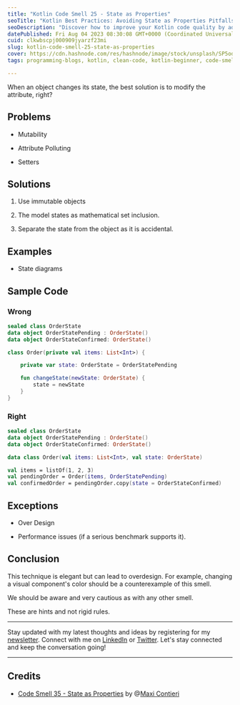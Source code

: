 ```yaml
---
title: "Kotlin Code Smell 25 - State as Properties"
seoTitle: "Kotlin Best Practices: Avoiding State as Properties Pitfalls"
seoDescription: "Discover how to improve your Kotlin code quality by addressing the common issue of state as properties, learn the best practices, and avoid potential pitfal"
datePublished: Fri Aug 04 2023 08:30:08 GMT+0000 (Coordinated Universal Time)
cuid: clkwbscpj000909jyarzf23mi
slug: kotlin-code-smell-25-state-as-properties
cover: https://cdn.hashnode.com/res/hashnode/image/stock/unsplash/SP5odY8jGLA/upload/392baf1f709148ceaa78c12c4fc45bee.jpeg
tags: programming-blogs, kotlin, clean-code, kotlin-beginner, code-smell-1

---
```


When an object changes its state, the best solution is to modify the attribute, right?

## Problems

* Mutability
    
* Attribute Polluting
    
* Setters
    

## Solutions

1. Use immutable objects
    
2. The model states as mathematical set inclusion.
    
3. Separate the state from the object as it is accidental.
    

## Examples

* State diagrams
    

## Sample Code

### Wrong

```kotlin
sealed class OrderState
data object OrderStatePending : OrderState()
data object OrderStateConfirmed: OrderState()

class Order(private val items: List<Int>) {

    private var state: OrderState = OrderStatePending

    fun changeState(newState: OrderState) {
        state = newState
    }
}
```

### Right

```kotlin
sealed class OrderState
data object OrderStatePending : OrderState()
data object OrderStateConfirmed: OrderState()

data class Order(val items: List<Int>, val state: OrderState)

val items = listOf(1, 2, 3)
val pendingOrder = Order(items, OrderStatePending)
val confirmedOrder = pendingOrder.copy(state = OrderStateConfirmed)
```

## Exceptions

* Over Design
    
* Performance issues (if a serious benchmark supports it).
    

## Conclusion

This technique is elegant but can lead to overdesign. For example, changing a visual component's color should be a counterexample of this smell.

We should be aware and very cautious as with any other smell.

These are hints and not rigid rules.

---

Stay updated with my latest thoughts and ideas by registering for my [newsletter](https://yonatankarp.com/newsletter). Connect with me on [LinkedIn](https://www.linkedin.com/in/yonatankarp/) or [Twitter](https://twitter.com/yonatan_karp). Let's stay connected and keep the conversation going!

---

## Credits

* [Code Smell 35 - State as Properties](https://maximilianocontieri.com/code-smell-35-state-as-properties) by @[Maxi Contieri](@mcsee)